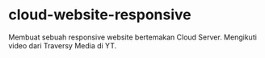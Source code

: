 # cloud-website-responsive
Membuat sebuah responsive website bertemakan Cloud Server. Mengikuti video dari Traversy Media di YT.

